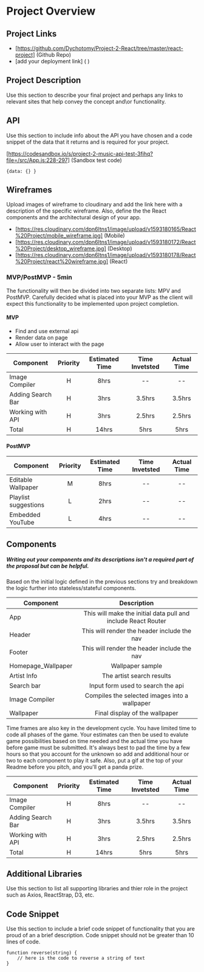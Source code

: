 # Project Overview

## Project Links

- [https://github.com/Dychotomy/Project-2-React/tree/master/react-project] (Github Repo)
- [add your deployment link] ( )

## Project Description

Use this section to describe your final project and perhaps any links to relevant sites that help convey the concept and\or functionality.

## API

Use this section to include info about the API you have chosen and a code snippet of the data that it returns and is required for your project. 


[https://codesandbox.io/s/project-2-music-api-test-3fihq?file=/src/App.js:228-297] (Sandbox test code)
```
{data: {} }
```


## Wireframes

Upload images of wireframe to cloudinary and add the link here with a description of the specific wireframe. Also, define the the React components and the architectural design of your app.

- [https://res.cloudinary.com/dpn6ltns1/image/upload/v1593180165/React%20Project/mobile_wireframe.jpg] (Mobile)
- [https://res.cloudinary.com/dpn6ltns1/image/upload/v1593180172/React%20Project/desktop_wireframe.jpg] (Desktop)
- [https://res.cloudinary.com/dpn6ltns1/image/upload/v1593180178/React%20Project/react%20wireframe.jpg] (React)


### MVP/PostMVP - 5min

The functionality will then be divided into two separate lists: MPV and PostMVP.  Carefully decided what is placed into your MVP as the client will expect this functionality to be implemented upon project completion.  

#### MVP 
- Find and use external api 
- Render data on page 
- Allow user to interact with the page

| Component | Priority | Estimated Time | Time Invetsted | Actual Time |
| --- | :---: |  :---: | :---: | :---: |
| Image Compiler | H | 8hrs | -- | -- 
| Adding Search Bar | H | 3hrs| 3.5hrs | 3.5hrs |
| Working with API | H | 3hrs| 2.5hrs | 2.5hrs |
| Total | H | 14hrs| 5hrs | 5hrs |

#### PostMVP 

| Component | Priority | Estimated Time | Time Invetsted | Actual Time |
| --- | :---: |  :---: | :---: | :---: |
| Editable Wallpaper | M | 8hrs | -- | -- |
| Playlist suggestions | L | 2hrs | -- | -- |
| Embedded YouTube | L | 4hrs | -- | -- |


## Components
##### Writing out your components and its descriptions isn't a required part of the proposal but can be helpful.

Based on the initial logic defined in the previous sections try and breakdown the logic further into stateless/stateful components. 

| Component | Description | 
| --- | :---: |  
| App | This will make the initial data pull and include React Router| 
| Header | This will render the header include the nav | 
| Footer | This will render the header include the nav | 
| Homepage_Wallpaper | Wallpaper sample |
| Artist Info | The artist search results |
| Search bar | Input form used to search the api |
| Image Compiler | Compiles the selected images into a wallpaper |
| Wallpaper | Final display of the wallpaper |  


Time frames are also key in the development cycle.  You have limited time to code all phases of the game.  Your estimates can then be used to evalute game possibilities based on time needed and the actual time you have before game must be submitted. It's always best to pad the time by a few hours so that you account for the unknown so add and additional hour or two to each component to play it safe. Also, put a gif at the top of your Readme before you pitch, and you'll get a panda prize.

| Component | Priority | Estimated Time | Time Invetsted | Actual Time |
| --- | :---: |  :---: | :---: | :---: |
| Image Compiler | H | 8hrs | -- | -- 
| Adding Search Bar | H | 3hrs| 3.5hrs | 3.5hrs |
| Working with API | H | 3hrs| 2.5hrs | 2.5hrs |
| Total | H | 14hrs| 5hrs | 5hrs |

## Additional Libraries
 Use this section to list all supporting libraries and thier role in the project such as Axios, ReactStrap, D3, etc. 

## Code Snippet

Use this section to include a brief code snippet of functionality that you are proud of an a brief description.  Code snippet should not be greater than 10 lines of code. 

```
function reverse(string) {
	// here is the code to reverse a string of text
}
```